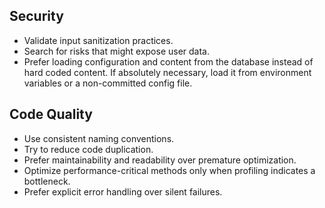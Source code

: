 ## Security

- Validate input sanitization practices.
- Search for risks that might expose user data.
- Prefer loading configuration and content from the database instead of hard coded content. If absolutely necessary, load it from environment variables or a non-committed config file.

## Code Quality

- Use consistent naming conventions.
- Try to reduce code duplication.
- Prefer maintainability and readability over premature optimization.
- Optimize performance-critical methods only when profiling indicates a bottleneck.
- Prefer explicit error handling over silent failures.